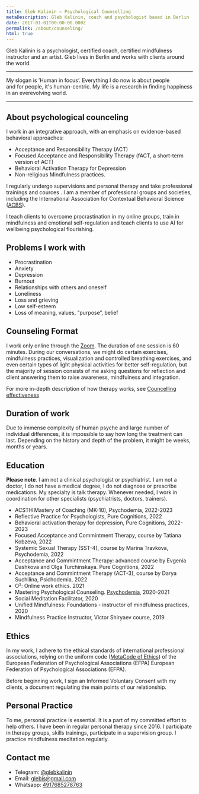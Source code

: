 ```yaml
---
title: Gleb Kalinin — Psychological Counselling
metaDescription: Gleb Kalinin, coach and psychologist based in Berlin
date: 2017-01-01T00:00:00.000Z
permalink: /about/counseling/
html: true
---
```




Gleb Kalinin is a psychologist, certified coach, certified mindfulness instructor and an artist. Gleb lives in Berlin and works with clients around the world. 

- - -


My slogan is ’Human in focus’. Everything I do now is about people and for people, it's human-centric. My life is a research in finding happiness in an everevolving world.

- - -

## About psychological counceling

I work in an integrative approach, with an emphasis on evidence-based behavioral approaches: 
- Acceptance and Responsibility Therapy (ACT)
- Focused Acceptance and Responsibility Therapy (fACT, a short-term version of ACT)
- Behavioral Activation Therapy for Depression
- Non-religious Mindfulness practices.

I regularly undergo supervisions and personal therapy and take professional trainings and cources . I am a member of professional groups and societies, including the International Association for Contextual Behavioral Science ([ACBS](https://contextualscience.org/)).

I teach clients to overcome procrastination in my online groups, train in mindfulness and emotional self-regulation and teach clients to use AI for wellbeing psychological flourishing.

## Problems I work with

- Procrastination
- Anxiety
- Depression
- Burnout
- Relationships with others and oneself
- Loneliness
- Loss and grieving
- Low self-esteem
- Loss of meaning, values, “purpose”, belief


## Counseling Format

I work only online through the [Zoom](https://zoom.us/). The duration of one session is 60 minutes. During our conversations, we might do certain exercises, mindfulness practices, visualization and controlled breathing exercises, and even certain types of light physical activities for better self-regulation, but the majority of session consists of me asking questions for reflection and client answering them to raise awareness, mindfulness and integration. 

For more in-depth description of how therapy works, see [Councelling effectiveness](/about/counceling-effectiveness)

## Duration of work

Due to immense complexity of human psyche and large number of individual differences, it is impossible to say how long the treatment can last. Depending on the history and depth of the problem, it might be weeks, months or years.


## Education

**Please note**. I am not a clinical psychologist or psychiatrist.  I am not a doctor, I do not have a medical degree, I do not diagnose or prescribe medications. My specialty is talk therapy. Whenever needed, I work in coordination for other specialists (psychiatrists, doctors, trainers).

- ACSTH Mastery of Coaching (MK-10), Psychodemia, 2022-2023
- Reflective Practice for Psychologists, Pure Cognitions, 2022
- Behavioral activation therapy for depression, Pure Cognitions, 2022-2023
- Focused Acceptance and Commintment Therapy, course by Tatiana Kobzeva, 2022
- Systemic Sexual Therapy (SST-4), course by Marina Travkova, Psychodemia, 2022
- Acceptance and Commintment Therapy: advanced course by Evgenia Dashkova and Olga Turchinskaya. Pure Cognitions, 2022
- Acceptance and Commintment Therapy (ACT-3), course by Darya Suchilina, Psichodemia, 2022
- O²: Online work ethics. 2021
- Mastering Psychological Counseling. [Psychodemia](https://psychodemia.ru/), 2020-2021
- Social Meditation Facilitator, 2020
- Unified Mindfulness: Foundations - instructor of mindfulness practices, 2020
- Mindfulness Practice Instructor, Victor Shiryaev course, 2019


## Ethics

In my work, I adhere to the ethical standards of international professional associations, relying on the uniform code ([MetaCode of Ethics](https://europsy-bg.com/wp-content/uploads/2022/02/EFPA-Meta-Code-of-Ethics-original.pdf)) of the European Federation of Psychological Associations (EFPA) European Federation of Psychological Associations (EFPA). 

Before beginning work, I sign an Informed Voluntary Consent with my clients, a document regulating the main points of our relationship.

## Personal Practice

To me, personal practice is essential. It is a part of my committed effort to help others. I have been in regular personal therapy since 2016. I participate in therapy groups, skills trainings, participate in a supervision group. I practice mindfulness meditation regularly.


## Contact me

- Telegram: [@glebkalinin](https://t.me/glebkalinin)
- Email: [glebis@gmail.com](mailto:glebis@gmail.com)
- Whatsapp: [4917685278763](https://wa.me/4917685278763)
